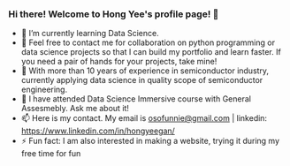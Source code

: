 ### Hi there! Welcome to Hong Yee's profile page! 👋

- 🔭 I’m currently learning Data Science.
- 👯 Feel free to contact me for collaboration on python programming or data science projects so that I can build my portfolio and learn faster. If you need a pair of hands for your projects, take mine!
- 🤔 With more than 10 years of experience in semiconductor industry, currently applying data science in quality scope of semiconductor engineering.
- 💬 I have attended Data Science Immersive course with General Assesmebly. Ask me about it!
- 📫 Here is my contact. My email is osofunnie@gmail.com | linkedin: https://www.linkedin.com/in/hongyeegan/
- ⚡ Fun fact: I am also interested in making a website, trying it during my free time for fun
